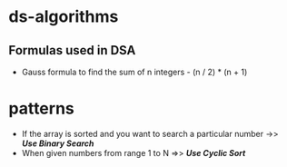 # ds-algorithms

## Formulas used in DSA 
- Gauss formula to find the sum of n integers - 
    (n / 2) * (n + 1)
    
# patterns

- If the array is sorted and you want to search a particular number ->> ***Use Binary Search***
- When given numbers from range 1 to N =>> ***Use Cyclic Sort***
